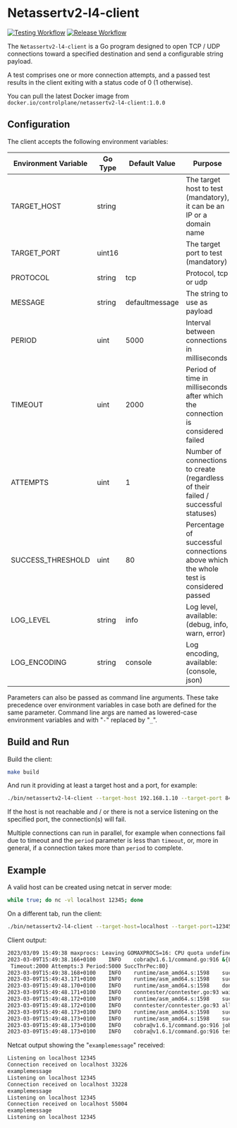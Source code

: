 # Netassertv2-l4-client

[![Testing Workflow][testing_workflow_badge]][testing_workflow_badge]
[![Release Workflow][release_workflow_badge]][release_workflow_badge]

The `Netassertv2-l4-client` is a Go program designed to open TCP / UDP connections toward a specified destination and send a configurable string payload.

A test comprises one or more connection attempts, and a passed test results in the client exiting with a status code of 0 (1 otherwise).

You can pull the latest Docker image from `docker.io/controlplane/netassertv2-l4-client:1.0.0`

## Configuration

The client accepts the following environment variables:

| Environment Variable | Go Type | Default Value | Purpose |
| --- | --- | --- | --- |
| TARGET_HOST | string |  | The target host to test (mandatory), it can be an IP or a domain name |
| TARGET_PORT | uint16 |  | The target port to test (mandatory) |
| PROTOCOL | string | tcp | Protocol, tcp or udp |
| MESSAGE | string | defaultmessage | The string to use as payload |
| PERIOD | uint | 5000 | Interval between connections in milliseconds |
| TIMEOUT | uint | 2000 | Period of time in milliseconds after which the connection is considered failed |
| ATTEMPTS | uint | 1 | Number of connections to create (regardless of their failed / successful statuses) |
| SUCCESS_THRESHOLD | uint | 80 | Percentage of successful connections above which the whole test is considered passed |
| LOG_LEVEL | string | info | Log level, available: (debug, info, warn, error) |
| LOG_ENCODING | string | console | Log encoding, available: (console, json) |

Parameters can also be passed as command line arguments. These take precedence over environment variables in case both are defined for the same parameter. Command line args are named as lowered-case environment variables and with "`-`" replaced by "`_`".

## Build and Run

Build the client:

```bash
make build
```

And run it providing at least a target host and a port, for example:

```bash
./bin/netassertv2-l4-client --target-host 192.168.1.10 --target-port 8443
```

If the host is not reachable and / or there is not a service listening on the specified port, the connection(s) will fail.

Multiple connections can run in parallel, for example when connections fail due to timeout and the `period` parameter is less than `timeout`, or, more in general, if a connection takes more than `period` to complete.

## Example

A valid host can be created using netcat in server mode:

```bash
while true; do nc -vl localhost 12345; done
```

On a different tab, run the client:

```bash
./bin/netassertv2-l4-client --target-host=localhost --target-port=12345 --attempts 3 --message $'examplemessage\n'
```

Client output:

```bash
2023/03/09 15:49:38 maxprocs: Leaving GOMAXPROCS=16: CPU quota undefined
2023-03-09T15:49:38.166+0100	INFO	cobra@v1.6.1/command.go:916	&{LogLevel:info LogEncoding:console Protocol:tcp TargetHost:localhost TargetPort:12345 Message:examplemessage
 Timeout:2000 Attempts:3 Period:5000 SuccThrPec:80}
2023-03-09T15:49:38.168+0100	INFO	runtime/asm_amd64.s:1598	successful connection and data sent to localhost:12345
2023-03-09T15:49:43.171+0100	INFO	runtime/asm_amd64.s:1598	successful connection and data sent to localhost:12345
2023-03-09T15:49:48.170+0100	INFO	runtime/asm_amd64.s:1598	done creating connections
2023-03-09T15:49:48.171+0100	INFO	conntester/conntester.go:93	waiting for connections to stop...
2023-03-09T15:49:48.172+0100	INFO	runtime/asm_amd64.s:1598	successful connection and data sent to localhost:12345
2023-03-09T15:49:48.172+0100	INFO	conntester/conntester.go:93	all connections have finished
2023-03-09T15:49:48.173+0100	INFO	runtime/asm_amd64.s:1598	success rate of: 100
2023-03-09T15:49:48.173+0100	INFO	runtime/asm_amd64.s:1598	success rate greater than threshold: 80
2023-03-09T15:49:48.173+0100	INFO	cobra@v1.6.1/command.go:916	jobs stopped
2023-03-09T15:49:48.173+0100	INFO	cobra@v1.6.1/command.go:916	test passed
```

Netcat output showing the "`examplemessage`" received:

```bash
Listening on localhost 12345
Connection received on localhost 33226
examplemessage
Listening on localhost 12345
Connection received on localhost 33228
examplemessage
Listening on localhost 12345
Connection received on localhost 55004
examplemessage
Listening on localhost 12345
```

[testing_workflow_badge]: https://github.com/controlplaneio/netassertv2-l4-client/workflows/Lint%20and%20Build/badge.svg
[release_workflow_badge]: https://github.com/controlplaneio/netassertv2-engine/workflows/Docker%20build%20and%20publish/badge.svg

